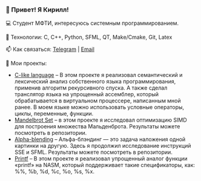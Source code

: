 ### 👋 Привет! Я Кирилл!
💻 Студент МФТИ, интересуюсь системным программированием.

🔨 Технологии: С, C++, Python, SFML, QT, Make/Cmake, Git, Latex

📫 Как связаться: [Telegram](https://t.me/mipt_kl) | [Email](mailto:lakhnov.ka@phystech.edu)

🚀 Мои проекты:
- [C-like language]({https://github.com/KirillLakhnov/Language) – В этом проекте я реализовал семантический и лексический анализ собственного языка программирования, применив алгоритм рекурсивного спуска. А также сделал транслятор языка на упрощенный ассемблер, который обрабатывается в виртуальном процессере, написанным мной ранее. В моем языке можно использовать условные операторы, циклы, переменные, функции.
- [Mandelbrot Set](https://github.com/KirillLakhnov/Mandelbrot) – в этом проекте я исследовал оптимизацию SIMD для построения множества Мальденброта. Результаты можете посмотреть в репозитории.
- [Alpha-blending](https://github.com/KirillLakhnov/Alpha-blending) – Альфа-блэндинг — это задача наложения одной картинки на другую. Здесь я продолжил исследование инструкций SSE и SFML. Результаты можете посмотреть в репозитории.
- [Printf](https://github.com/KirillLakhnov/ASM_PRINTF) – В этом проекте я реализовал упрощенный аналог функции «printf» на NASM, который поддерживает такие спецификаторы, как: %%, %b, %d, %c, %o, %s, %x.